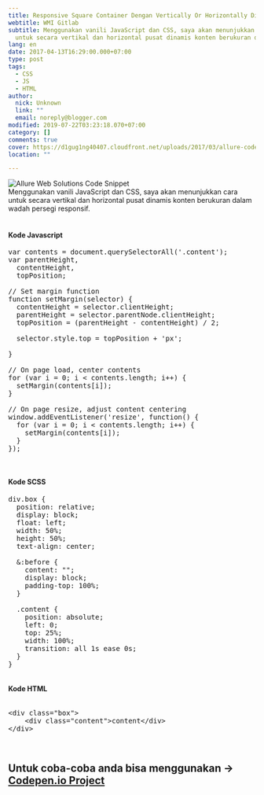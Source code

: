 ```yaml
---
title: Responsive Square Container Dengan Vertically Or Horizontally Ditengah Content
webtitle: WMI Gitlab
subtitle: Menggunakan vanili JavaScript dan CSS, saya akan menunjukkan cara
  untuk secara vertikal dan horizontal pusat dinamis konten berukuran dalam
lang: en
date: 2017-04-13T16:29:00.000+07:00
type: post
tags:
  - CSS
  - JS
  - HTML
author:
  nick: Unknown
  link: ""
  email: noreply@blogger.com
modified: 2019-07-22T03:23:18.070+07:00
category: []
comments: true
cover: https://d1gug1ng40407.cloudfront.net/uploads/2017/03/allure-code-snippet.jpg
location: ""

---
```


<div dir="ltr" style="text-align: left;" trbidi="on"><img alt="Allure Web Solutions Code Snippet" class="attachment-full size-full wp-post-image" sizes="(max-width: 800px) 100vw, 800px" src="https://d1gug1ng40407.cloudfront.net/uploads/2017/03/allure-code-snippet.jpg" srcset="https://d1gug1ng40407.cloudfront.net/uploads/2017/03/allure-code-snippet.jpg 800w, https://d1gug1ng40407.cloudfront.net/uploads/2017/03/allure-code-snippet-300x113.jpg 300w, https://d1gug1ng40407.cloudfront.net/uploads/2017/03/allure-code-snippet-768x288.jpg 768w" title="code snippet"><br><div>Menggunakan vanili JavaScript dan CSS, saya akan menunjukkan cara untuk secara vertikal dan horizontal pusat dinamis konten berukuran dalam wadah persegi responsif.<br><br><h4 style="text-align: left;">Kode Javascript</h4><div><pre>var contents = document.querySelectorAll('.content');<br>var parentHeight,<br>  contentHeight,<br>  topPosition;<br><br>// Set margin function<br>function setMargin(selector) {<br>  contentHeight = selector.clientHeight;<br>  parentHeight = selector.parentNode.clientHeight;<br>  topPosition = (parentHeight - contentHeight) / 2;<br><br>  selector.style.top = topPosition + 'px';<br><br>}<br><br>// On page load, center contents<br>for (var i = 0; i &lt; contents.length; i++) {<br>  setMargin(contents[i]);<br>}<br><br>// On page resize, adjust content centering<br>window.addEventListener('resize', function() {<br>  for (var i = 0; i &lt; contents.length; i++) {<br>    setMargin(contents[i]);<br>  }<br>});</pre><br></div><h4 style="text-align: left;">Kode SCSS</h4></div><div><pre>div.box {<br>  position: relative;<br>  display: block;<br>  float: left;<br>  width: 50%;<br>  height: 50%;<br>  text-align: center;<br>  <br>  &amp;:before {<br>    content: "";<br>    display: block;<br>    padding-top: 100%;<br>  }<br>  <br>  .content {<br>    position: absolute;<br>    left: 0;<br>    top: 25%;<br>    width: 100%;<br>    transition: all 1s ease 0s;<br>  }<br>}</pre><pre></pre><h4 style="text-align: left;">Kode HTML</h4><pre></pre><pre>&lt;div class="box"&gt;<br>    &lt;div class="content"&gt;content&lt;/div&gt;<br>&lt;/div&gt;</pre><br><h2>Untuk coba-coba anda bisa menggunakan -&gt; <a alt="Codepen.io demo" href="http://codepen.io/allurewebsolutions/pen/bqQgEr/" title="Codepen.io Demo" rel="noopener noreferer nofollow">Codepen.io Project </a></h2></div></div>